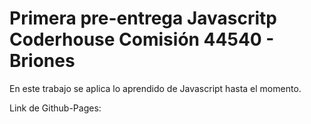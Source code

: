 # Primera pre-entrega Javascritp Coderhouse Comisión 44540 - Briones

En este trabajo se aplica lo aprendido de Javascript hasta el momento.

Link de Github-Pages: 
